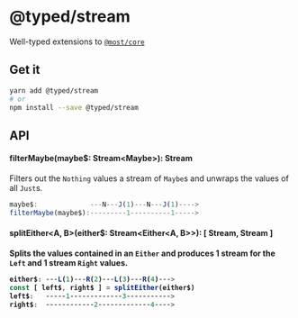 # @typed/stream

Well-typed extensions to [`@most/core`](https://github.com/mostjs/core)

## Get it
```sh
yarn add @typed/stream
# or
npm install --save @typed/stream
```

## API

#### filterMaybe<A>(maybe$: Stream<Maybe<A>>): Stream<A>

Filters out the `Nothing` values a stream of `Maybe`s and unwraps the
values of all `Just`s.

```typescript
maybe$:             ---N---J(1)---N---J(1)---->
filterMaybe(maybe$):---------1----------1----->
```

#### splitEither<A, B>(either$: Stream<Either<A, B>>): [ Stream<A>, Stream<B> ]

Splits the values contained in an `Either` and produces 1 stream for the `Left` 
and 1 stream `Right` values.

```typescript
either$: ---L(1)---R(2)---L(3)---R(4)--->
const [ left$, right$ ] = splitEither(either$)
left$:   -----1-------------3----------->
right$:  ------------2-------------4---->
```
